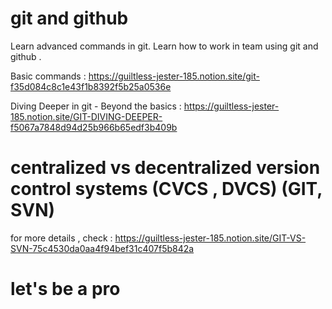 # git and github
Learn advanced commands in git.
Learn how to work in team using git and github .

Basic commands :
https://guiltless-jester-185.notion.site/git-f35d084c8c1e43f1b8392f5b25a0536e

Diving Deeper in git - Beyond the basics  :
https://guiltless-jester-185.notion.site/GIT-DIVING-DEEPER-f5067a7848d94d25b966b65edf3b409b

# centralized vs decentralized version control systems (CVCS , DVCS) (GIT, SVN)
for more details , check :
https://guiltless-jester-185.notion.site/GIT-VS-SVN-75c4530da0aa4f94bef31c407f5b842a


# let's be  a pro 
